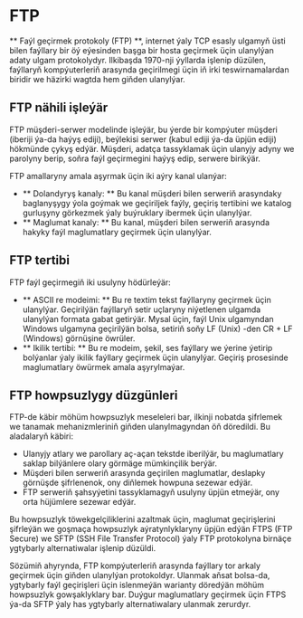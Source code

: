 # FTP

** Faýl geçirmek protokoly (FTP) **, internet ýaly TCP esasly ulgamyň üsti bilen faýllary bir öý eýesinden başga bir hosta geçirmek üçin ulanylýan adaty ulgam protokolydyr. Ilkibaşda 1970-nji ýyllarda işlenip düzülen, faýllaryň kompýuterleriň arasynda geçirilmegi üçin iň irki teswirnamalardan biridir we häzirki wagtda hem giňden ulanylýar.

## FTP nähili işleýär

FTP müşderi-serwer modelinde işleýär, bu ýerde bir kompýuter müşderi (iberiji ýa-da haýyş ediji), beýlekisi serwer (kabul ediji ýa-da üpjün ediji) hökmünde çykyş edýär. Müşderi, adatça tassyklamak üçin ulanyjy adyny we parolyny berip, soňra faýl geçirmegini haýyş edip, serwere birikýär.

FTP amallaryny amala aşyrmak üçin iki aýry kanal ulanýar:

- ** Dolandyryş kanaly: ** Bu kanal müşderi bilen serweriň arasyndaky baglanyşygy ýola goýmak we geçiriljek faýly, geçiriş tertibini we katalog gurluşyny görkezmek ýaly buýruklary ibermek üçin ulanylýar.
- ** Maglumat kanaly: ** Bu kanal, müşderi bilen serweriň arasynda hakyky faýl maglumatlary geçirmek üçin ulanylýar.

## FTP tertibi

FTP faýl geçirmegiň iki usulyny hödürleýär:

- ** ASCII re modeimi: ** Bu re textim tekst faýllaryny geçirmek üçin ulanylýar. Geçirilýän faýllaryň setir uçlaryny niýetlenen ulgamda ulanylýan formata gabat getirýär. Mysal üçin, faýl Unix ulgamyndan Windows ulgamyna geçirilýän bolsa, setiriň soňy LF (Unix) -den CR + LF (Windows) görnüşine öwrüler.
- ** Ikilik tertibi: ** Bu re modeim, şekil, ses faýllary we ýerine ýetirip bolýanlar ýaly ikilik faýllary geçirmek üçin ulanylýar. Geçiriş prosesinde maglumatlary öwürmek amala aşyrylmaýar.

## FTP howpsuzlygy düzgünleri

FTP-de käbir möhüm howpsuzlyk meseleleri bar, ilkinji nobatda şifrlemek we tanamak mehanizmleriniň giňden ulanylmagyndan öň döredildi. Bu aladalaryň käbiri:

- Ulanyjy atlary we parollary aç-açan tekstde iberilýär, bu maglumatlary saklap bilýänlere olary görmäge mümkinçilik berýär.
- Müşderi bilen serweriň arasynda geçirilen maglumatlar, deslapky görnüşde şifrlenenok, ony diňlemek howpuna sezewar edýär.
- FTP serweriň şahsyýetini tassyklamagyň usulyny üpjün etmeýär, ony orta hüjümlere sezewar edýär.

Bu howpsuzlyk töwekgelçiliklerini azaltmak üçin, maglumat geçirişlerini şifrleýän we goşmaça howpsuzlyk aýratynlyklaryny üpjün edýän FTPS (FTP Secure) we SFTP (SSH File Transfer Protocol) ýaly FTP protokolyna birnäçe ygtybarly alternatiwalar işlenip düzüldi.

Sözümiň ahyrynda, FTP kompýuterleriň arasynda faýllary tor arkaly geçirmek üçin giňden ulanylýan protokoldyr. Ulanmak aňsat bolsa-da, ygtybarly faýl geçirişleri üçin islenmeýän warianty döredýän möhüm howpsuzlyk gowşaklyklary bar. Duýgur maglumatlary geçirmek üçin FTPS ýa-da SFTP ýaly has ygtybarly alternatiwalary ulanmak zerurdyr.